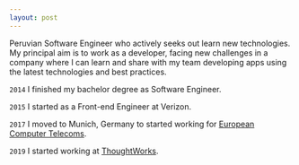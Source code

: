 ```yaml
---
layout: post
---
```


Peruvian Software Engineer who actively seeks out learn new technologies.  
My principal aim is to work as a developer, facing new challenges in a company where I can learn and share with my team developing apps using the latest technologies and best practices.

`2014` I finished my bachelor degree as Software Engineer.

`2015` I started as a Front-end Engineer at Verizon.

`2017` I moved to Munich, Germany to started working for [European Computer Telecoms](https://www.ect-telecoms.com/).

`2019` I started working at [ThoughtWorks](https://www.thoughtworks.com/).
